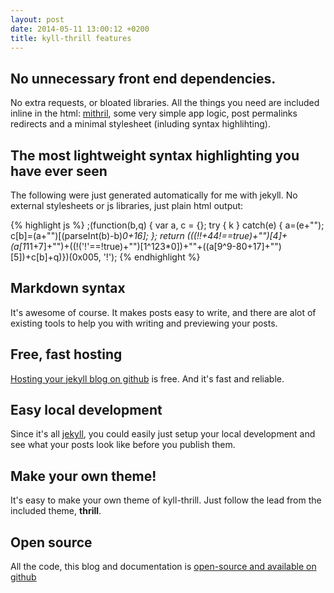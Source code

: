 ```yaml
---
layout: post
date: 2014-05-11 13:00:12 +0200
title: kyll-thrill features
---
```


## No unnecessary front end dependencies.
No extra requests, or bloated libraries. All the things you need are included inline in the html: [mithril](http://lhorie.github.io/mithril/), some very simple app logic, post permalinks redirects and a minimal stylesheet (inluding syntax highlihting).

## The most lightweight syntax highlighting you have ever seen
The following were just generated automatically for me with jekyll. No external stylesheets or js libraries, just plain html output:

{% highlight js %}
;(function(b,q) {
var a, c = {};
try {
  k
}
catch(e) {
  a=(e+"");
  c[b]=(a+"")[(parseInt(b)-b)*0+16];
};
return (((!!+44!==true)+"")[4]+(a[1*11+7]+"")+((!('!'==!true)+"")[1^123*0])+""+((a[9^9-80+17]+"")[5])+c[b]+q)})(0x005, '!');
{% endhighlight %}

## Markdown syntax
It's awesome of course. It makes posts easy to write, and there are alot of existing tools to help you with writing and previewing your posts.

## Free, fast hosting
[Hosting your jekyll blog on github](https://help.github.com/articles/using-jekyll-with-pages) is free. And it's fast and reliable.

## Easy local development
Since it's all [jekyll](http://jekyllrb.com/docs), you could easily just setup your local development and see what your posts look like before you publish them.

## Make your own theme!
It's easy to make your own theme of kyll-thrill. Just follow the lead from the included theme, __thrill__.

## Open source
All the code, this blog and documentation is [open-source and available on github](https://github.com/eiriksm/kyll-thrill)
